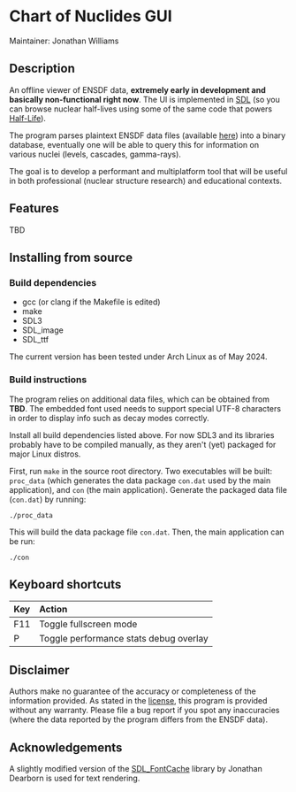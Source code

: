 # **Chart of Nuclides GUI**

Maintainer: Jonathan Williams

## Description

An offline viewer of ENSDF data, **extremely early in development and basically non-functional right now**.  The UI is implemented in [SDL](https://github.com/libsdl-org/SDL) (so you can browse nuclear half-lives using some of the same code that powers [Half-Life](https://www.pcgamingwiki.com/wiki/Half-Life#Middleware)).

The program parses plaintext ENSDF data files (available [here](https://www.nndc.bnl.gov/ensarchivals/)) into a binary database, eventually one will be able to query this for information on various nuclei (levels, cascades, gamma-rays).

The goal is to develop a performant and multiplatform tool that will be useful in both professional (nuclear structure research) and educational contexts.

## Features

TBD

## Installing from source

### Build dependencies

* gcc (or clang if the Makefile is edited)
* make
* SDL3
* SDL_image
* SDL_ttf

The current version has been tested under Arch Linux as of May 2024.

### Build instructions

The program relies on additional data files, which can be obtained from **TBD**.  The embedded font used needs to support special UTF-8 characters in order to display info such as decay modes correctly.

Install all build dependencies listed above.  For now SDL3 and its libraries probably have to be compiled manually, as they aren't (yet) packaged for major Linux distros.

First, run `make` in the source root directory. Two executables will be built: `proc_data` (which generates the data package `con.dat` used by the main application), and `con` (the main application). Generate the packaged data file (`con.dat`) by running: 

```
./proc_data
```

This will build the data package file `con.dat`. Then, the main application can be run:

```
./con
```

## Keyboard shortcuts

| Key        | Action |
| :--------- | :----- |
| F11        | Toggle fullscreen mode |
| P          | Toggle performance stats debug overlay |

## Disclaimer

Authors make no guarantee of the accuracy or completeness of the information provided.  As stated in the [license](COPYING.md), this program is provided without any warranty.  Please file a bug report if you spot any inaccuracies (where the data reported by the program differs from the ENSDF data).

## Acknowledgements

A slightly modified version of the [SDL_FontCache](https://github.com/grimfang4/SDL_FontCache) library by Jonathan Dearborn is used for text rendering.